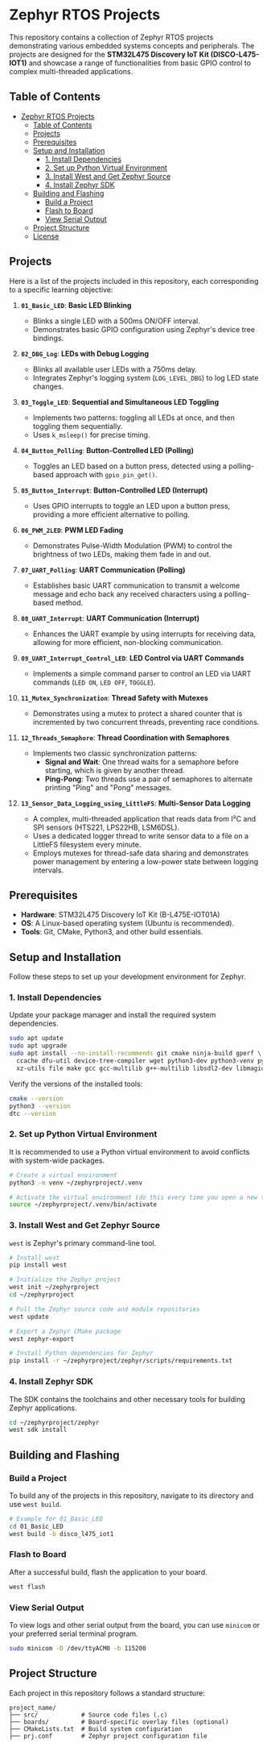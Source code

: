 # Zephyr RTOS Projects

This repository contains a collection of Zephyr RTOS projects demonstrating various embedded systems concepts and peripherals. The projects are designed for the **STM32L475 Discovery IoT Kit (DISCO-L475-IOT1)** and showcase a range of functionalities from basic GPIO control to complex multi-threaded applications.

## Table of Contents

- [Zephyr RTOS Projects](#zephyr-rtos-projects)
  - [Table of Contents](#table-of-contents)
  - [Projects](#projects)
  - [Prerequisites](#prerequisites)
  - [Setup and Installation](#setup-and-installation)
    - [1. Install Dependencies](#1-install-dependencies)
    - [2. Set up Python Virtual Environment](#2-set-up-python-virtual-environment)
    - [3. Install West and Get Zephyr Source](#3-install-west-and-get-zephyr-source)
    - [4. Install Zephyr SDK](#4-install-zephyr-sdk)
  - [Building and Flashing](#building-and-flashing)
    - [Build a Project](#build-a-project)
    - [Flash to Board](#flash-to-board)
    - [View Serial Output](#view-serial-output)
  - [Project Structure](#project-structure)
  - [License](#license)

## Projects

Here is a list of the projects included in this repository, each corresponding to a specific learning objective:

1.  **`01_Basic_LED`**: **Basic LED Blinking**
    - Blinks a single LED with a 500ms ON/OFF interval.
    - Demonstrates basic GPIO configuration using Zephyr's device tree bindings.

2.  **`02_DBG_Log`**: **LEDs with Debug Logging**
    - Blinks all available user LEDs with a 750ms delay.
    - Integrates Zephyr's logging system (`LOG_LEVEL_DBG`) to log LED state changes.

3.  **`03_Toggle_LED`**: **Sequential and Simultaneous LED Toggling**
    - Implements two patterns: toggling all LEDs at once, and then toggling them sequentially.
    - Uses `k_msleep()` for precise timing.

4.  **`04_Button_Polling`**: **Button-Controlled LED (Polling)**
    - Toggles an LED based on a button press, detected using a polling-based approach with `gpio_pin_get()`.

5.  **`05_Button_Interrupt`**: **Button-Controlled LED (Interrupt)**
    - Uses GPIO interrupts to toggle an LED upon a button press, providing a more efficient alternative to polling.

6.  **`06_PWM_2LED`**: **PWM LED Fading**
    - Demonstrates Pulse-Width Modulation (PWM) to control the brightness of two LEDs, making them fade in and out.

7.  **`07_UART_Polling`**: **UART Communication (Polling)**
    - Establishes basic UART communication to transmit a welcome message and echo back any received characters using a polling-based method.

8.  **`08_UART_Interrupt`**: **UART Communication (Interrupt)**
    - Enhances the UART example by using interrupts for receiving data, allowing for more efficient, non-blocking communication.

9.  **`09_UART_Interrupt_Control_LED`**: **LED Control via UART Commands**
    - Implements a simple command parser to control an LED via UART commands (`LED ON`, `LED OFF`, `TOGGLE`).

10. **`11_Mutex_Synchronization`**: **Thread Safety with Mutexes**
    - Demonstrates using a mutex to protect a shared counter that is incremented by two concurrent threads, preventing race conditions.

11. **`12_Threads_Semaphore`**: **Thread Coordination with Semaphores**
    - Implements two classic synchronization patterns:
      - **Signal and Wait**: One thread waits for a semaphore before starting, which is given by another thread.
      - **Ping-Pong**: Two threads use a pair of semaphores to alternate printing "Ping" and "Pong" messages.

12. **`13_Sensor_Data_Logging_using_LittleFS`**: **Multi-Sensor Data Logging**
    - A complex, multi-threaded application that reads data from I²C and SPI sensors (HTS221, LPS22HB, LSM6DSL).
    - Uses a dedicated logger thread to write sensor data to a file on a LittleFS filesystem every minute.
    - Employs mutexes for thread-safe data sharing and demonstrates power management by entering a low-power state between logging intervals.

## Prerequisites

-   **Hardware**: STM32L475 Discovery IoT Kit (B-L475E-IOT01A)
-   **OS**: A Linux-based operating system (Ubuntu is recommended).
-   **Tools**: Git, CMake, Python3, and other build essentials.

## Setup and Installation

Follow these steps to set up your development environment for Zephyr.

### 1. Install Dependencies

Update your package manager and install the required system dependencies.

```bash
sudo apt update
sudo apt upgrade
sudo apt install --no-install-recommends git cmake ninja-build gperf \
  ccache dfu-util device-tree-compiler wget python3-dev python3-venv python3-tk \
  xz-utils file make gcc gcc-multilib g++-multilib libsdl2-dev libmagic1
```

Verify the versions of the installed tools:
```bash
cmake --version
python3 --version
dtc --version
```

### 2. Set up Python Virtual Environment

It is recommended to use a Python virtual environment to avoid conflicts with system-wide packages.

```bash
# Create a virtual environment
python3 -m venv ~/zephyrproject/.venv

# Activate the virtual environment (do this every time you open a new terminal)
source ~/zephyrproject/.venv/bin/activate
```

### 3. Install West and Get Zephyr Source

`west` is Zephyr's primary command-line tool.

```bash
# Install west
pip install west

# Initialize the Zephyr project
west init ~/zephyrproject
cd ~/zephyrproject

# Pull the Zephyr source code and module repositories
west update

# Export a Zephyr CMake package
west zephyr-export

# Install Python dependencies for Zephyr
pip install -r ~/zephyrproject/zephyr/scripts/requirements.txt
```

### 4. Install Zephyr SDK

The SDK contains the toolchains and other necessary tools for building Zephyr applications.

```bash
cd ~/zephyrproject/zephyr
west sdk install
```

## Building and Flashing

### Build a Project

To build any of the projects in this repository, navigate to its directory and use `west build`.

```bash
# Example for 01_Basic_LED
cd 01_Basic_LED
west build -b disco_l475_iot1
```

### Flash to Board

After a successful build, flash the application to your board.

```bash
west flash
```

### View Serial Output

To view logs and other serial output from the board, you can use `minicom` or your preferred serial terminal program.

```bash
sudo minicom -D /dev/ttyACM0 -b 115200
```

## Project Structure

Each project in this repository follows a standard structure:

```tree
project_name/
├── src/            # Source code files (.c)
├── boards/         # Board-specific overlay files (optional)
├── CMakeLists.txt  # Build system configuration
├── prj.conf        # Zephyr project configuration file
```